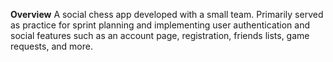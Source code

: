 **Overview** A social chess app developed with a small team. Primarily served as practice for sprint planning and implementing user authentication and social features such as an account page, registration, friends lists, game requests, and more.
